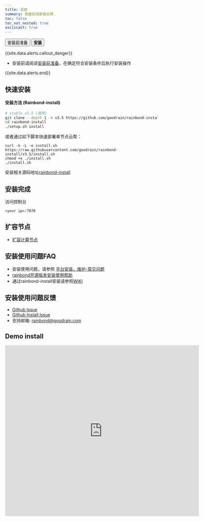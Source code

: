 ```yaml
---
title: 安装
summary: 快速在线安装云帮.
toc: false
toc_not_nested: true
asciicast: true
---
```


<div class="filters filters-big clearfix">
    <a href="pre-install.html"><button class="filter-button ">安装前准备</button></a>
    <a href="install.html"><button class="filter-button current"><strong>安装</strong></button></a>
</div>

<div id="toc"></div>

{{site.data.alerts.callout_danger}}

- 安装前请阅读[安装前准备](/docs/stable/getting-started/pre-install.html)，在确定符合安装条件后执行安装操作

{{site.data.alerts.end}}

## 快速安装

#### 安装方法 (Rainbond-install)

```bash
# stable v3.5 (推荐)
git clone --depth 1 -b v3.5 https://github.com/goodrain/rainbond-install.git
cd rainbond-install
./setup.sh install
```

或者通过如下脚本快速部署单节点云帮：
```
curl -k -L -o install.sh  https://raw.githubusercontent.com/goodrain/rainbond-install/v3.5/install.sh
chmod +x ./install.sh
./install.sh
```

安装相关源码地址[rainbond-install](https://github.com/goodrain/rainbond-install)

## 安装完成

访问控制台

`<your ip>:7070`

## 扩容节点

- [扩容计算节点](/docs/stable/platform-maintenance/add-compute-node/install-command.html)

## 安装使用问题FAQ

- 安装使用问题，请参照 [平台安装，维护-常见问题](/docs/stable/FAQs/install-maintenance-faqs.html)
- [rainbond开源版本安装使用帮助](https://t.goodrain.com/t/rainbond/359)
- 通过rainbond-install安装请参照[WIKI](https://github.com/goodrain/rainbond-install/wiki)

## 安装使用问题反馈

- [Github Issue](https://github.com/goodrain/rainbond/issues/new)
- [Github Install Issue](https://github.com/goodrain/rainbond-install/issues/new)
- 支持邮箱: rainbond@goodrain.com

## Demo install

<iframe allowFullScreen frameborder="0" height="564" mozallowfullscreen src="https://player.vimeo.com/video/253097354" webkitAllowFullScreen width="640"></iframe>
